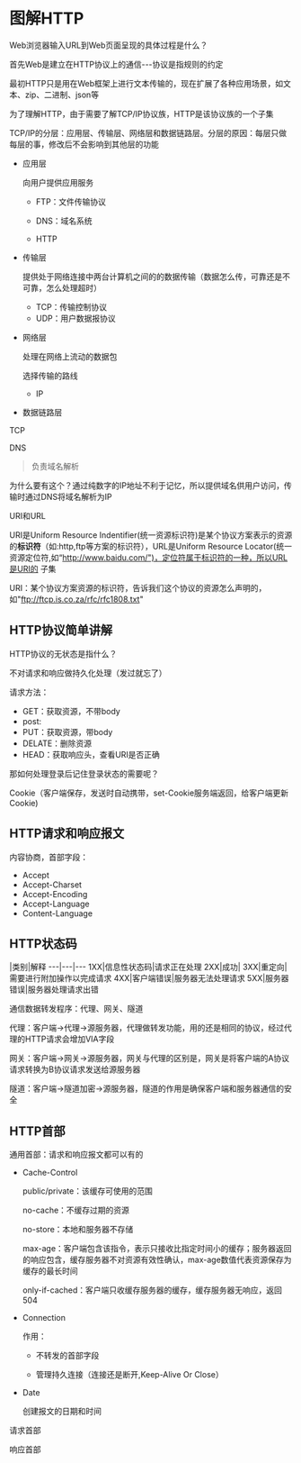 # 图解HTTP

Web浏览器输入URL到Web页面呈现的具体过程是什么？

首先Web是建立在HTTP协议上的通信---协议是指规则的约定

最初HTTP只是用在Web框架上进行文本传输的，现在扩展了各种应用场景，如文本、zip、二进制、json等

为了理解HTTP，由于需要了解TCP/IP协议族，HTTP是该协议族的一个子集

TCP/IP的分层：应用层、传输层、网络层和数据链路层。分层的原因：每层只做每层的事，修改后不会影响到其他层的功能

- 应用层

  向用户提供应用服务

  - FTP：文件传输协议

  - DNS：域名系统

  - HTTP

- 传输层

  提供处于网络连接中两台计算机之间的的数据传输（数据怎么传，可靠还是不可靠，怎么处理超时）

  - TCP：传输控制协议
  - UDP：用户数据报协议

- 网络层

  处理在网络上流动的数据包

  选择传输的路线

  - IP

- 数据链路层

TCP

DNS

> 负责域名解析

为什么要有这个？通过纯数字的IP地址不利于记忆，所以提供域名供用户访问，传输时通过DNS将域名解析为IP

URI和URL

URI是Uniform Resource Indentifier(统一资源标识符)是某个协议方案表示的资源的**标识符**（如:http,ftp等方案的标识符），URL是Uniform Resource Locator(统一资源定位符,如“http://www.baidu.com/")，定位符属于标识符的一种，所以URL是URI的 子集

URI：某个协议方案资源的标识符，告诉我们这个协议的资源怎么声明的，如"ftp://ftcp.is.co.za/rfc/rfc1808.txt"

## HTTP协议简单讲解

HTTP协议的无状态是指什么？

不对请求和响应做持久化处理（发过就忘了）

请求方法：

- GET：获取资源，不带body
- post:
- PUT：获取资源，带body
- DELATE：删除资源
- HEAD：获取响应头，查看URI是否正确

那如何处理登录后记住登录状态的需要呢？

Cookie（客户端保存，发送时自动携带，set-Cookie服务端返回，给客户端更新Cookie)

## HTTP请求和响应报文

内容协商，首部字段：

- Accept
- Accept-Charset
- Accept-Encoding
- Accept-Language
- Content-Language

## HTTP状态码

 |类别|解释
---|---|---
1XX|信息性状态码|请求正在处理
2XX|成功| 
3XX|重定向|需要进行附加操作以完成请求
4XX|客户端错误|服务器无法处理请求
5XX|服务器错误|服务器处理请求出错

通信数据转发程序：代理、网关、隧道

代理：客户端->代理->源服务器，代理做转发功能，用的还是相同的协议，经过代理的HTTP请求会增加VIA字段

网关：客户端->网关->源服务器，网关与代理的区别是，网关是将客户端的A协议请求转换为B协议请求发送给源服务器

隧道：客户端->隧道加密->源服务器，隧道的作用是确保客户端和服务器通信的安全

## HTTP首部

通用首部：请求和响应报文都可以有的

- Cache-Control

  public/private：该缓存可使用的范围

  no-cache：不缓存过期的资源

  no-store：本地和服务器不存储

  max-age：客户端包含该指令，表示只接收比指定时间小的缓存；服务器返回的响应包含，缓存服务器不对资源有效性确认，max-age数值代表资源保存为缓存的最长时间

  only-if-cached：客户端只收缓存服务器的缓存，缓存服务器无响应，返回504

- Connection

  作用：

  - 不转发的首部字段

  - 管理持久连接（连接还是断开,Keep-Alive Or Close）

- Date

  创建报文的日期和时间

请求首部

响应首部